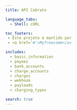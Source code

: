 ```yaml
---
title: API Cobrato

language_tabs:
  - Shell: cURL

toc_footers:
 - Este projeto é mantido por
 - <a href='#'>Myfreecomm</a>

includes:
  - basic_information
  - payees
  - bank_accounts
  - charge_accounts
  - charges
  - webhook
  - payloads
  - charging_types

search: true
---
```


